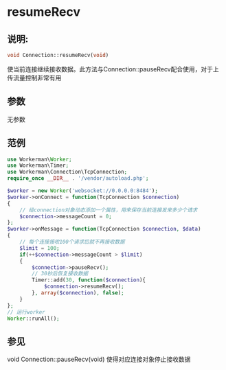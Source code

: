 # resumeRecv
## 说明:
```php
void Connection::resumeRecv(void)
```

使当前连接继续接收数据。此方法与Connection::pauseRecv配合使用，对于上传流量控制非常有用

## 参数

无参数


## 范例

```php
use Workerman\Worker;
use Workerman\Timer;
use Workerman\Connection\TcpConnection;
require_once __DIR__ . '/vendor/autoload.php';

$worker = new Worker('websocket://0.0.0.0:8484');
$worker->onConnect = function(TcpConnection $connection)
{
    // 给connection对象动态添加一个属性，用来保存当前连接发来多少个请求
    $connection->messageCount = 0;
};
$worker->onMessage = function(TcpConnection $connection, $data)
{
    // 每个连接接收100个请求后就不再接收数据
    $limit = 100;
    if(++$connection->messageCount > $limit)
    {
        $connection->pauseRecv();
        // 30秒后恢复接收数据
        Timer::add(30, function($connection){
            $connection->resumeRecv();
        }, array($connection), false);
    }
};
// 运行worker
Worker::runAll();
```

## 参见
void Connection::pauseRecv(void) 使得对应连接对象停止接收数据
